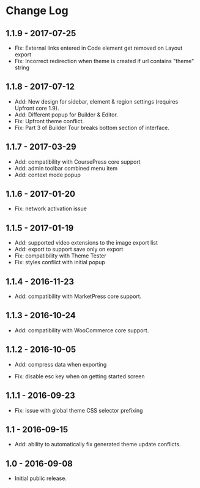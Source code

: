 Change Log
============

1.1.9 - 2017-07-25
-------------------------------------------------------------------------------
- Fix: External links entered in Code element get removed on Layout export
- Fix: Incorrect redirection when theme is created if url contains "theme" string

1.1.8 - 2017-07-12
-------------------------------------------------------------------------------
- Add: New design for sidebar, element & region settings (requires Upfront core 1.9).
- Add: Different popup for Builder & Editor.
- Fix: Upfront theme conflict.
- Fix: Part 3 of Builder Tour breaks bottom section of interface.

1.1.7 - 2017-03-29
-------------------------------------------------------------------------------
- Add: compatibility with CoursePress core support
- Add: admin toolbar combined menu item
- Add: context mode popup

1.1.6 - 2017-01-20
-------------------------------------------------------------------------------
- Fix: network activation issue

1.1.5 - 2017-01-19
-------------------------------------------------------------------------------
- Add: supported video extensions to the image export list
- Add: export to support save only on export
- Fix: compatibility with Theme Tester
- Fix: styles conflict with initial popup

1.1.4 - 2016-11-23
-------------------------------------------------------------------------------
- Add: compatibility with MarketPress core support.

1.1.3 - 2016-10-24
-------------------------------------------------------------------------------
- Add: compatibility with WooCommerce core support.

1.1.2 - 2016-10-05
-------------------------------------------------------------------------------
- Add: compress data when exporting

- Fix: disable esc key when on getting started screen


1.1.1 - 2016-09-23
-------------------------------------------------------------------------------
- Fix: issue with global theme CSS selector prefixing


1.1 - 2016-09-15
-------------------------------------------------------------------------------
- Add: ability to automatically fix generated theme update conflicts.


1.0 - 2016-09-08
-------------------------------------------------------------------------------
- Initial public release.
